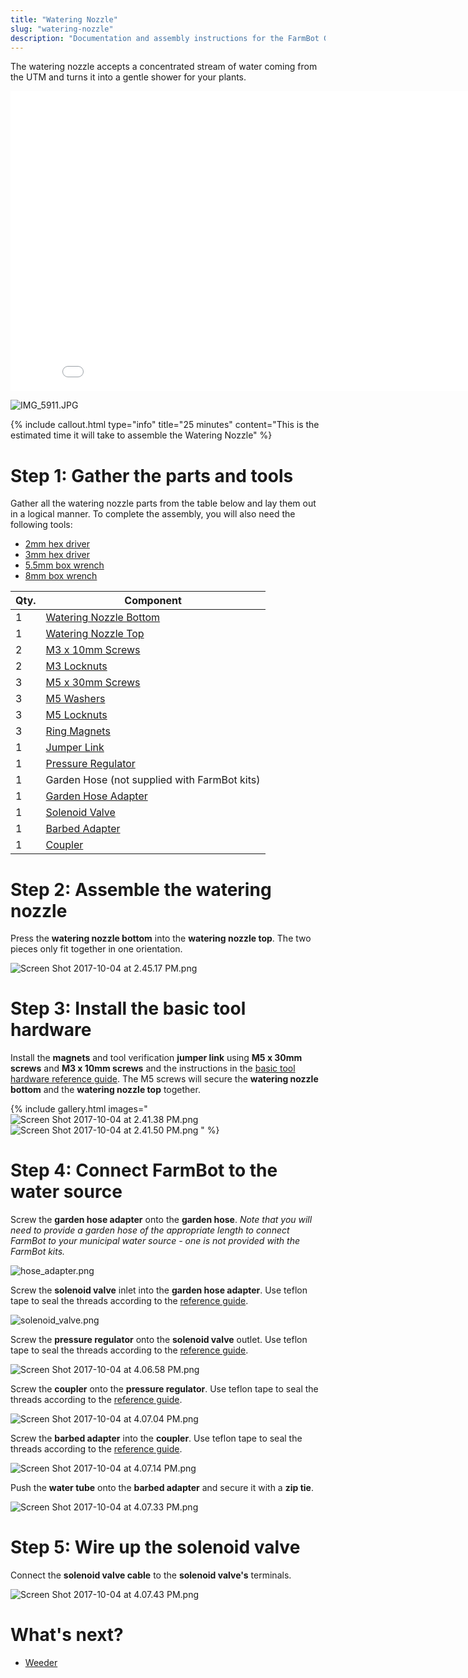 ```yaml
---
title: "Watering Nozzle"
slug: "watering-nozzle"
description: "Documentation and assembly instructions for the FarmBot Genesis watering nozzle"
---
```


The watering nozzle accepts a concentrated stream of water coming from the UTM and turns it into a gentle shower for your plants.

<iframe class="embedly-embed" src="//cdn.embedly.com/widgets/media.html?src=https%3A%2F%2Fwww.youtube.com%2Fembed%2Fxh7imhENpLQ%3Ffeature%3Doembed&url=http%3A%2F%2Fwww.youtube.com%2Fwatch%3Fv%3Dxh7imhENpLQ&image=https%3A%2F%2Fi.ytimg.com%2Fvi%2Fxh7imhENpLQ%2Fhqdefault.jpg&key=02466f963b9b4bb8845a05b53d3235d7&type=text%2Fhtml&schema=youtube" width="854" height="480" scrolling="no" frameborder="0" allowfullscreen></iframe>



![IMG_5911.JPG](_images/IMG_5911.JPG)



{%
include callout.html
type="info"
title="25 minutes"
content="This is the estimated time it will take to assemble the Watering Nozzle"
%}



# Step 1: Gather the parts and tools

Gather all the watering nozzle parts from the table below and lay them out in a logical manner. To complete the assembly, you will also need the following tools:

* [2mm hex driver](../../Extras/bom/miscellaneous.md#2mm-hex-driver)
* [3mm hex driver](../../Extras/bom/miscellaneous.md#3mm-hex-driver)
* [5.5mm box wrench](../../Extras/bom/miscellaneous.md#55mm-box-wrench)
* [8mm box wrench](../../Extras/bom/miscellaneous.md#8mm-box-wrench)

|Qty.                          |Component                     |
|------------------------------|------------------------------|
|1                             |[Watering Nozzle Bottom](../../Extras/bom/plastic-parts.md#watering-nozzle)
|1                             |[Watering Nozzle Top](../../Extras/bom/plastic-parts.md#watering-nozzle)
|2                             |[M3 x 10mm Screws](../../Extras/bom/fasteners-and-hardware.md#m3-x-10mm-screws)
|2                             |[M3 Locknuts](../../Extras/bom/fasteners-and-hardware.md#m3-locknuts)
|3                             |[M5 x 30mm Screws](../../Extras/bom/fasteners-and-hardware.md#m5-x-30mm-screws)
|3                             |[M5 Washers](../../Extras/bom/fasteners-and-hardware.md#m5-washers)
|3                             |[M5 Locknuts](../../Extras/bom/fasteners-and-hardware.md#m5-locknuts)
|3                             |[Ring Magnets](../../Extras/bom/miscellaneous.md#ring-magnets)
|1                             |[Jumper Link](../../Extras/bom/electronics-and-wiring.md#jumper-links)
|1                             |[Pressure Regulator](../../Extras/bom/tubing.md#pressure-regulator)
|1                             |Garden Hose (not supplied with FarmBot kits)
|1                             |[Garden Hose Adapter](../../Extras/bom/tubing.md#garden-hose-adapter)
|1                             |[Solenoid Valve](../../Extras/bom/electronics-and-wiring.md#solenoid-valve)
|1                             |[Barbed Adapter](../../Extras/bom/tubing.md#barbed-adapter)
|1                             |[Coupler](../../Extras/bom/tubing.md#coupler)



# Step 2: Assemble the watering nozzle

Press the **watering nozzle bottom** into the **watering nozzle top**. The two pieces only fit together in one orientation.

![Screen Shot 2017-10-04 at 2.45.17 PM.png](_images/Screen_Shot_2017-10-04_at_2.45.17_PM.png)



# Step 3: Install the basic tool hardware

Install the **magnets** and tool verification **jumper link** using **M5 x 30mm screws** and **M3 x 10mm screws** and the instructions in the [basic tool hardware reference guide](../reference/basic-tool-hardware.md). The M5 screws will secure the **watering nozzle bottom** and the **watering nozzle top** together.

{% include gallery.html images="
![Screen Shot 2017-10-04 at 2.41.38 PM.png](_images/Screen_Shot_2017-10-04_at_2.41.38_PM.png)
![Screen Shot 2017-10-04 at 2.41.50 PM.png](_images/Screen_Shot_2017-10-04_at_2.41.50_PM.png)
" %}

# Step 4: Connect FarmBot to the water source

Screw the **garden hose adapter** onto the **garden hose**. *Note that you will need to provide a garden hose of the appropriate length to connect FarmBot to your municipal water source - one is not provided with the FarmBot kits.*

![hose_adapter.png](_images/hose_adapter.png)

Screw the **solenoid valve** inlet into the **garden hose adapter**. Use teflon tape to seal the threads according to the [reference guide](../reference/using-teflon-tape.md).

![solenoid_valve.png](_images/solenoid_valve.png)

Screw the **pressure regulator** onto the **solenoid valve** outlet. Use teflon tape to seal the threads according to the [reference guide](../reference/using-teflon-tape.md).

![Screen Shot 2017-10-04 at 4.06.58 PM.png](_images/Screen_Shot_2017-10-04_at_4.06.58_PM.png)

Screw the **coupler** onto the **pressure regulator**. Use teflon tape to seal the threads according to the [reference guide](../reference/using-teflon-tape.md).

![Screen Shot 2017-10-04 at 4.07.04 PM.png](_images/Screen_Shot_2017-10-04_at_4.07.04_PM.png)

Screw the **barbed adapter** into the **coupler**. Use teflon tape to seal the threads according to the [reference guide](../reference/using-teflon-tape.md).

![Screen Shot 2017-10-04 at 4.07.14 PM.png](_images/Screen_Shot_2017-10-04_at_4.07.14_PM.png)

Push the **water tube** onto the **barbed adapter** and secure it with a **zip tie**.

![Screen Shot 2017-10-04 at 4.07.33 PM.png](_images/Screen_Shot_2017-10-04_at_4.07.33_PM.png)



# Step 5: Wire up the solenoid valve

Connect the **solenoid valve cable** to the **solenoid valve's** terminals.

![Screen Shot 2017-10-04 at 4.07.43 PM.png](_images/Screen_Shot_2017-10-04_at_4.07.43_PM.png)


# What's next?

 * [Weeder](weeder.md)
